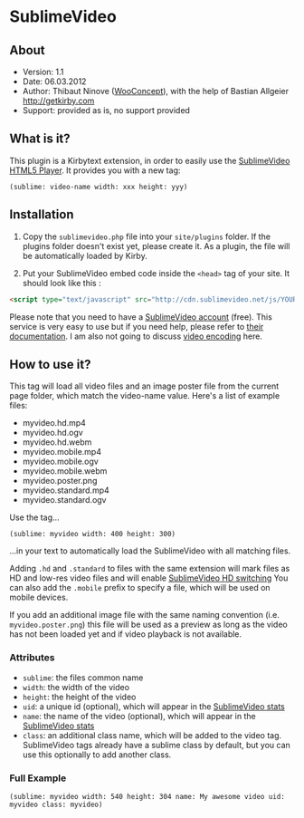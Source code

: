 # SublimeVideo

## About

- Version: 1.1
- Date: 06.03.2012
- Author: Thibaut Ninove ([WooConcept](http://wooconcept.com)), with the help of Bastian Allgeier <http://getkirby.com>
- Support: provided as is, no support provided
	
## What is it?

This plugin is a Kirbytext extension, in order to easily use the [SublimeVideo HTML5 Player](http://sublimevideo.net/). It provides you with a new tag:

	(sublime: video-name width: xxx height: yyy)

## Installation

1. Copy the `sublimevideo.php` file into your `site/plugins` folder. If the plugins folder doesn't exist yet, please create it. As a plugin, the file will be automatically loaded by Kirby.

2. Put your SublimeVideo embed code inside the `<head>` tag of your site. It should look like this :

```html
<script type="text/javascript" src="http://cdn.sublimevideo.net/js/YOUR_TOKEN.js"></script>
```

Please note that you need to have a [SublimeVideo account](http://sublimevideo.net/plans) (free). This service is very easy to use but if you need help, please refer to [their documentation](http://docs.sublimevideo.net/quickstart-guide). I am also not going to discuss [video encoding](http://docs.sublimevideo.net/encode-videos-for-the-web) here.

## How to use it?

This tag will load all video files and an image poster file from the current page folder, which match the video-name value. Here's a list of example files:

- myvideo.hd.mp4
- myvideo.hd.ogv
- myvideo.hd.webm
- myvideo.mobile.mp4
- myvideo.mobile.ogv
- myvideo.mobile.webm
- myvideo.poster.png
- myvideo.standard.mp4
- myvideo.standard.ogv

Use the tag…

	(sublime: myvideo width: 400 height: 300)

…in your text to automatically load the SublimeVideo with all matching files. 

Adding `.hd` and `.standard` to files with the same extension will mark files as HD and low-res video files and will enable [SublimeVideo HD switching](http://docs.sublimevideo.net/hd-switching) You can also add the `.mobile` prefix to specify a file, which will be used on mobile devices. 

If you add an additional image file with the same naming convention (i.e. `myvideo.poster.png`) this file will be used as a preview as long as the video has not been loaded yet and if video playback is not available. 

### Attributes

- `sublime`: the files common name
- `width`: the width of the video 
- `height`: the height of the video
- `uid`: a unique id (optional), which will appear in the [SublimeVideo stats](http://docs.sublimevideo.net/optimize-for-stats)
- `name`: the name of the video (optional), which will appear in the [SublimeVideo stats](http://docs.sublimevideo.net/optimize-for-stats)
- `class`: an additional class name, which will be added to the video tag. SublimeVideo tags already have a sublime class by default, but you can use this optionally to add another class. 

### Full Example

	(sublime: myvideo width: 540 height: 304 name: My awesome video uid: myvideo class: myvideo)